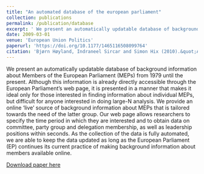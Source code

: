 ```yaml
---
title: "An automated database of the european parliament"
collection: publications
permalink: /publication/database
excerpt: ' We present an automatically updatable database of background information about Members of the European Parliament (MEPs) from 1979 until the present. '
date: 2009-03-01
venue: 'European Union Politics'
paperurl: 'https://doi.org/10.1177/1465116508099764'
citation: 'Bjørn Høyland, Indraneel Sircar and Simon Hix (2010).&quot;An automated database of the european parliament.&quot;<i>European Union Politics</i>  10 (1) 143 - 152.'
---
```

We present an automatically updatable database of background information
about Members of the European Parliament (MEPs) from 1979 until the
present. Although this information is already directly accessible through the
European Parliament’s web page, it is presented in a manner that makes it
ideal only for those interested in finding information about individual MEPs,
but difficult for anyone interested in doing large-N analysis. We provide an
online ‘live’ source of background information about MEPs that is tailored
towards the need of the latter group. Our web page allows researchers to
specify the time period in which they are interested and to obtain data on
committee, party group and delegation membership, as well as leadership
positions within seconds. As the collection of the data is fully automated, we
are able to keep the data updated as long as the European Parliament (EP)
continues its current practice of making background information about
members available online.

[Download paper here](http://journals.sagepub.com/doi/pdf/10.1177/1465116508099764)
